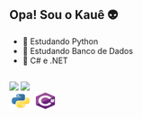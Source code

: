 ## Opa! Sou o Kauê 👽



- 🌱 Estudando Python
- 👯 Estudando Banco de Dados
- 🤔 C# e .NET

##

<div>
  <img hieght="180em" src="https://github-readme-stats.vercel.app/api?username=kabrants&theme=dark&show_icons=true"/>
  <img hieght="120em"src="https://github-readme-stats.vercel.app/api/top-langs/?username=kabrants&theme=dark&hide_progress=truee"/>
</div>

<div>
  <img align="center" alt="Rafa-Python" height="30" width="40" src="https://raw.githubusercontent.com/devicons/devicon/master/icons/python/python-original.svg">
  <img align="center" alt="Rafa-Csharp" height="30" width="40" src="https://raw.githubusercontent.com/devicons/devicon/master/icons/csharp/csharp-original.svg">
</div>

##

